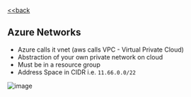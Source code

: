 [<<back](index.md)
## Azure Networks

* Azure calls it vnet (aws calls VPC - Virtual Private Cloud)
* Abstraction of your own private network on cloud
* Must be in a resource group
* Address Space in CIDR i.e. `11.66.0.0/22`

![image](https://user-images.githubusercontent.com/13016162/71371133-24de5100-25d6-11ea-9c8a-bffd1b412c62.png)
